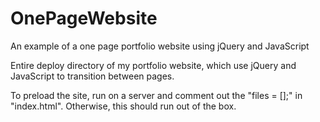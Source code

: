 OnePageWebsite
==============

An example of a one page portfolio website using jQuery and JavaScript

Entire deploy directory of my portfolio website, which use jQuery and JavaScript to transition between pages.

To preload the site, run on a server and comment out the "files = [];" in "index.html". Otherwise, this should run out of the box.
